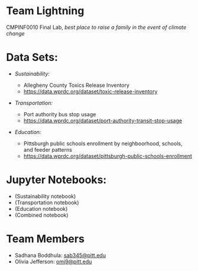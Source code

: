 # Team Lightning
CMPINF0010 Final Lab, *best place to raise a family in the event of climate change*

# Data Sets:
- *Sustainability:*
  - Allegheny County Toxics Release Inventory
  - https://data.wprdc.org/dataset/toxic-release-inventory

- *Transportation:*
  - Port authority bus stop usage
  - https://data.wprdc.org/dataset/port-authority-transit-stop-usage

- *Education:*
  - Pittsburgh public schools enrollment by neighboorhood, schools, and feeder patterns
  - https://data.wprdc.org/dataset/pittsburgh-public-schools-enrollment

# Jupyter Notebooks:
- (Sustainability notebook)
- (Transportation notebook)
- (Education notebook)
- (Combined notebook)

# Team Members
- Sadhana Boddhula: sab345@pitt.edu
- Olivia Jefferson: omj9@pitt.edu
